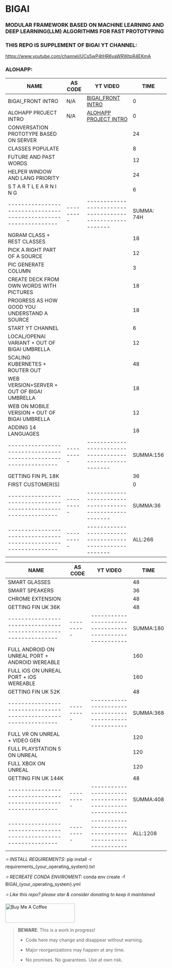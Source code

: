 # BIGAI
### MODULAR FRAMEWORK BASED ON MACHINE LEARNING AND DEEP LEARNING(LLM) ALGORITHMS FOR FAST PROTOTYPING

### THIS REPO IS SUPPLEMENT OF BIGAI YT CHANNEL:

https://www.youtube.com/channel/UCs5wP4tHR6vaWRWtpR4EKmA

### ALOHAPP:
| NAME                                                            | AS CODE   | YT VIDEO                                                | TIME       |
|-----------------------------------------------------------------|-----------|---------------------------------------------------------|------------|
| BIGAI_FRONT INTRO                                               | N/A       | [BIGAI_FRONT INTRO](https://youtu.be/bpBZph6hoxw)       | 0          |
| ALOHAPP PROJECT INTRO                                           | N/A       | [ALOHAPP PROJECT INTRO](https://youtu.be/aJ--aE14A2E)   | 0          |
| CONVERSATION PROTOTYPE BASED ON SERVER                          |           |                                                         | 24         |
| CLASSES POPULATE                                                |           |                                                         | 8          |
| FUTURE AND PAST WORDS                                           |           |                                                         | 12         |
| HELPER WINDOW AND LANG PRIORITY                                 |           |                                                         | 24         |
| S T A R T   L E A R N I N G                                     |           |                                                         | 6          |
| --------------------------------------------------------------- | --------- | ------------------------------------------------------- | SUMMA: 74H |
| NGRAM CLASS + REST CLASSES                                      |           |                                                         | 18         |
| PICK A RIGHT PART OF A SOURCE                                   |           |                                                         | 12         |
| PIC GENERATE COLUMN                                             |           |                                                         | 3          |
| CREATE DECK FROM OWN WORDS WITH PICTURES                        |           |                                                         | 18         |
| PROGRESS AS HOW GOOD YOU UNDERSTAND A SOURCE                    |           |                                                         | 18         |
| START YT CHANNEL                                                |           |                                                         | 6          |
| LOCAL/OPENAI VARIANT + OUT OF BIGAI UMBRELLA                    |           |                                                         | 12         |
| SCALING KUBERNETES + ROUTER OUT                                 |           |                                                         | 48         |
| WEB VERSION+SERVER + OUT OF BIGAI UMBRELLA                      |           |                                                         | 18         |
| WEB ON MOBILE VERSION + OUT OF BIGAI UMBRELLA                   |           |                                                         | 12         |
| ADDING 14 LANGUAGES                                             |           |                                                         | 18         |
| --------------------------------------------------------------- | --------- | ------------------------------------------------------- | SUMMA:156  |
| GETTING FIN PL 18K                                              |           |                                                         | 36         |
| FIRST CUSTOMER(S)                                               |           |                                                         | 0          |
| --------------------------------------------------------------- | --------- | ------------------------------------------------------- | SUMMA:36   |
| --------------------------------------------------------------- | --------- | ------------------------------------------------------- | ALL:266    |

| NAME                                                            | AS CODE   | YT VIDEO                                                | TIME      |
|-----------------------------------------------------------------|-----------|---------------------------------------------------------|-----------|
| SMART GLASSES                                                   |           |                                                         | 48        |
| SMART SPEAKERS                                                  |           |                                                         | 36        |
| CHROME EXTENSION                                                |           |                                                         | 48        |
| GETTING FIN UK 36K                                              |           |                                                         | 48        |
| --------------------------------------------------------------- | --------- | ------------------------------------------------------- | SUMMA:180 |                                           |           |                                                         | 0          |
| FULL ANDROID ON UNREAL PORT + ANDROID WEREABLE                  |           |                                                         | 160       |
| FULL iOS ON UNREAL PORT + iOS WEREABLE                          |           |                                                         | 160       |
| GETTING FIN UK 52K                                              |           |                                                         | 48        |
| --------------------------------------------------------------- | --------- | ------------------------------------------------------- | SUMMA:368 |         
| FULL VR ON UNREAL + VIDEO GEN                                   |           |                                                         | 120       |
| FULL PLAYSTATION 5 ON UNREAL                                    |           |                                                         | 120       |
| FULL XBOX ON UNREAL                                             |           |                                                         | 120       |
| GETTING FIN UK 144K                                             |           |                                                         | 48        |
| --------------------------------------------------------------- | --------- | ------------------------------------------------------- | SUMMA:408 |   
| --------------------------------------------------------------- | --------- | ------------------------------------------------------- | ALL:1208  |

*⭐️ INSTALL REQUIREMENTS:*
pip install -r requirements_{your_operating_system}.txt

*⭐️ RECREATE CONDA ENVIROMENT:*
conda env create -f BIGAI_{your_operating_system}.yml

*⭐️ Like this repo? please star & consider donating to keep it maintained*

<a href="https://www.buymeacoffee.com/aleksanderu" target="_blank"><img src="https://cdn.buymeacoffee.com/buttons/v2/default-yellow.png" alt="Buy Me A Coffee" style="height: 60px !important;width: 217px !important;" ></a>


> **BEWARE**: This is a work in progress!
>
> * Code here may change and disappear without warning.
>
> * Major reorganizations may happen at any time.
>
> * No promises. No guarantees. Use at own risk.


